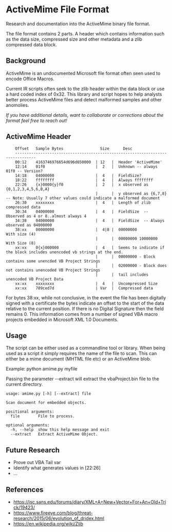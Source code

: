 # ActiveMime File Format

Research and documentation into the ActiveMime binary file format.

The file format contains 2 parts. A header which contains information such as the data size, compressed size and other metadata and
a zlib compressed data block.

## Background
ActiveMime is an undocumented Microsoft file format often seen used to encode Office Macros.

Current IR scripts often seek to the zlib header within the data block or use a hard coded index of 0x32. This library and
script hopes to help analysts better process ActiveMime files and detect malformed samples and other anomolies.

_If you have additional details, want to collaborate or corrections about the format feel free to reach out!_

## ActiveMime Header

```
    Offset   Sample Bytes                Size      Desc
    -------------------------------------------------------------------------------
    00:12    4163746976654d696d650000  | 12   |  Header 'ActiveMime'
    12:14    01f0                      |  2   |  Unknown -- always 01f0 -- Version?
    14:18    04000000                  |  4   |  FieldSize?
    18:22    ffffffff                  |  4   |  Always ffffffff
    22:26    {x}0000{y}f0              |  2   |  x observed as {0,1,2,3,4,5,6,B,A}
                                       |      |  y observed as {6,7,8} -- Note: Usually 7 other values could indicate a malformed document
    26:30    xxxxxxxx                  |  4   |  Length of zlib compressed data
    30:34    04000000                  |  4   |  FieldSize  -- Observed as 4 or 8..almost always 4
    34:38    04000000                  |  4   |  FieldSize  -- Always observed as 04000000
    38:xx    00000000                  |  4|8 |  00000000          With size (4) 
                                       |      |  00000000 10000000 With Size (8)
    xx:xx    0{x}000000                |  4   |  Seems to indicate if the block includes unencoded vb strings at the end.
                                       |      |  00000000 - Block contains some unencded VB Project Strings
                                       |      |  02000000 - Block does not contains unencoded VB Project Strings
                                       |      |  tail includes unencoded VB Project Data
    xx:xx    xxxxxxxx                  |  4   |  Uncompressed Size
    xx:xx    789ced7d                  | Var  |  Compressed data
```

For bytes 38:xx, while not conclusive, in the event the file has been digitally signed with a certificate 
the bytes indicate an offset to the start of the data relative to the current position. If there is no Digital 
Signature then the field remains 0. This information comes from a number of signed VBA macro projects embedded 
in Microsoft XML 1.0 Documents. 

## Usage

The script can be either used as a commandline tool or library. When being used as a script
it simply requires the name of the file to scan. This can either be a mime document (MHTML file etc) or an ActiveMime blob.

Example: python amime.py myfile

Passing the parameter --extract will extract the vbaProject.bin file to the current directory.

```
usage: amime.py [-h] [--extract] file

Scan document for embedded objects.

positional arguments:
  file        File to process.

optional arguments:
  -h, --help  show this help message and exit
  --extract   Extract ActiveMime Object.
```

## Future Research

 - Prove out VBA Tail var
 - Identify what generates values in [22:26]
 - ...

## References

 - https://isc.sans.edu/forums/diary/XML+A+New+Vector+For+An+Old+Trick/19423/
 - https://www.fireeye.com/blog/threat-research/2015/06/evolution_of_dridex.html
 - https://en.wikipedia.org/wiki/Zlib

